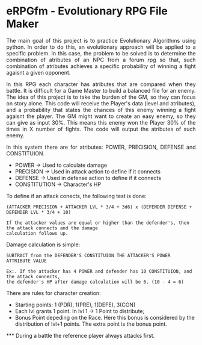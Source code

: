 # eRPGfm - Evolutionary RPG File Maker

<p align="justify">The main goal of this project is to practice Evolutionary Algorithms using python.
In order to do this, an evolutionary approach will be applied to a specific problem.
In this case, the problem to be solved is to determine the combination of atributes of an NPC from a forum rpg so that, 
such combination of atributes achieves a specific probability of winning a fight agaisnt a given opponent.</p>

<p align="justify">In this RPG each character has atributes that are compared when they battle. It is difficult for
a Game Master to build a balanced file for an enemy. The idea of this project is to take the burden of the
GM, so they can focus on story alone. This code will receive the Player's data (level and atributes), and 
a probability that states the chances of this enemy winning a fight agaisnt the player. The GM might want to create
an easy enemy, so they can give as input 30%. This means this enemy won the Player 30% of the times in X number of
fights. The code will output the atributes of such enemy.</p>

<p align="justify">In this system there are for atributes: POWER, PRECISION, DEFENSE and CONSTITUION.</p>

* POWER -> Used to calculate damage
* PRECISION -> Used in attack action to define if it connects
* DEFENSE -> Used in defense action to define if it connects
* CONSTITUTION -> Character's HP

<p align="justify">To define if an attack conects, the following test is done:</p>
    
    (ATTACKER PRECISION + ATTACKER LVL * 3/4 + 3d6) x (DEFENDER DEFENSE + DEFENDER LVL * 3/4 + 10)
    
    If the attacker values are equal or higher than the defender's, then the attack connects and the damage
    calculation follows up.

<p align="justify">Damage calculation is simple:</p>

    SUBTRACT from the DEFENDER'S CONSTITUION THE ATTACKER'S POWER ATTRIBUTE VALUE 

    Ex:. If the attacker has 4 POWER and defender has 10 CONSTITUION, and the attack connects,
    the defender's HP after damage calculation will be 6. (10 - 4 = 6)

<p align="justify">There are rules for character creation:</p>

* Starting points: 1 (PDR), 1(PRE), 1(DEFE), 3(CON)
* Each lvl grants 1 point. In lvl 1 -> 1 Point to distribute;
* Bonus Point depeding on the Race. Here this bonus is considered by the distribution of lvl+1 points. The extra point is the bonus point.

*** During a battle the reference player always attacks first.
